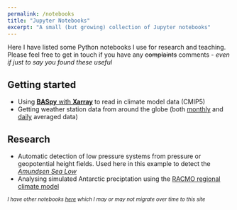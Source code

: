 ```yaml
---
permalink: /notebooks
title: "Jupyter Notebooks"
excerpt: "A small (but growing) collection of Jupyter notebooks"
---
```


Here I have listed some Python notebooks I use for research and teaching. Please feel free to get in touch if you have any ~~complaints~~ comments - _even if just to say you found these useful_

## Getting started
* Using [**BASpy** with **Xarray**](/notebooks/baspy_using_xarray) to read in climate model data (CMIP5)
* Getting weather station data from around the globe (both [monthly](/notebooks/ghcn_monthly) and [daily](/notebooks/ghcn_daily) averaged data) 

## Research
* Automatic detection of low pressure systems from pressure or geopotential height fields. Used here in this example to detect the [_Amundsen Sea Low_](/notebooks/asl_detection)
* Analysing simulated Antarctic preciptation using the [RACMO regional climate model](/notebooks/racmo_with_xarray)

<sub>_I have other notebooks [here](https://nbviewer.jupyter.org/github/scott-hosking/notebooks/tree/master/) which I may or may not migrate over time to this site_</sub>